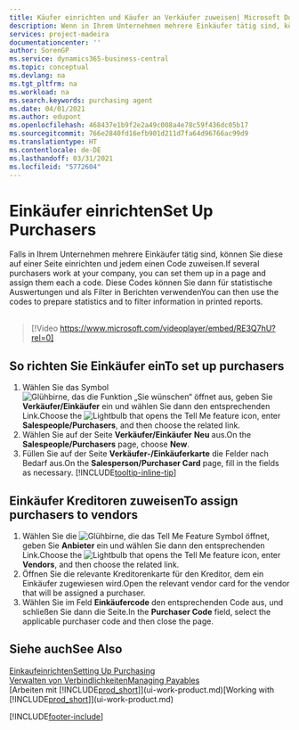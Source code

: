 ```yaml
---
title: Käufer einrichten und Käufer an Verkäufer zuweisen| Microsoft Docs
description: Wenn in Ihrem Unternehmen mehrere Einkäufer tätig sind, können Sie diese für statistische Analyse organisieren.
services: project-madeira
documentationcenter: ''
author: SorenGP
ms.service: dynamics365-business-central
ms.topic: conceptual
ms.devlang: na
ms.tgt_pltfrm: na
ms.workload: na
ms.search.keywords: purchasing agent
ms.date: 04/01/2021
ms.author: edupont
ms.openlocfilehash: 468437e1b9f2e2a49c008a4e78c59f436dc05b17
ms.sourcegitcommit: 766e2840fd16efb901d211d7fa64d96766ac99d9
ms.translationtype: HT
ms.contentlocale: de-DE
ms.lasthandoff: 03/31/2021
ms.locfileid: "5772604"
---
```

# <a name="set-up-purchasers"></a><span data-ttu-id="cd580-103">Einkäufer einrichten</span><span class="sxs-lookup"><span data-stu-id="cd580-103">Set Up Purchasers</span></span>
<span data-ttu-id="cd580-104">Falls in Ihrem Unternehmen mehrere Einkäufer tätig sind, können Sie diese auf einer Seite einrichten und jedem einen Code zuweisen.</span><span class="sxs-lookup"><span data-stu-id="cd580-104">If several purchasers work at your company, you can set them up in a page and assign them each a code.</span></span> <span data-ttu-id="cd580-105">Diese Codes können Sie dann für statistische Auswertungen und als Filter in Berichten verwenden</span><span class="sxs-lookup"><span data-stu-id="cd580-105">You can then use the codes to prepare statistics and to filter information in printed reports.</span></span><br><br>  

> [!Video https://www.microsoft.com/videoplayer/embed/RE3Q7hU?rel=0]

## <a name="to-set-up-purchasers"></a><span data-ttu-id="cd580-106">So richten Sie Einkäufer ein</span><span class="sxs-lookup"><span data-stu-id="cd580-106">To set up purchasers</span></span>
1. <span data-ttu-id="cd580-107">Wählen Sie das Symbol ![Glühbirne, das die Funktion „Sie wünschen“ öffnet](media/ui-search/search_small.png "Was möchten Sie tun?") aus, geben Sie **Verkäufer/Einkäufer** ein und wählen Sie dann den entsprechenden Link.</span><span class="sxs-lookup"><span data-stu-id="cd580-107">Choose the ![Lightbulb that opens the Tell Me feature](media/ui-search/search_small.png "Tell me what you want to do") icon, enter **Salespeople/Purchasers**, and then choose the related link.</span></span>
2. <span data-ttu-id="cd580-108">Wählen Sie auf der Seite **Verkäufer/Einkäufer** **Neu** aus.</span><span class="sxs-lookup"><span data-stu-id="cd580-108">On the **Salespeople/Purchasers** page, choose **New**.</span></span>
3. <span data-ttu-id="cd580-109">Füllen Sie auf der Seite **Verkäufer-/Einkäuferkarte** die Felder nach Bedarf aus.</span><span class="sxs-lookup"><span data-stu-id="cd580-109">On the **Salesperson/Purchaser Card** page, fill in the fields as necessary.</span></span> [!INCLUDE[tooltip-inline-tip](includes/tooltip-inline-tip_md.md)]

## <a name="to-assign-purchasers-to-vendors"></a><span data-ttu-id="cd580-110">Einkäufer Kreditoren zuweisen</span><span class="sxs-lookup"><span data-stu-id="cd580-110">To assign purchasers to vendors</span></span>
1. <span data-ttu-id="cd580-111">Wählen Sie die ![Glühbirne, die das Tell Me Feature](media/ui-search/search_small.png "Was möchten Sie tun?") Symbol öffnet, geben Sie **Anbieter** ein und wählen Sie dann den entsprechenden Link.</span><span class="sxs-lookup"><span data-stu-id="cd580-111">Choose the ![Lightbulb that opens the Tell Me feature](media/ui-search/search_small.png "Tell me what you want to do") icon, enter **Vendors**, and then choose the related link.</span></span>
2. <span data-ttu-id="cd580-112">Öffnen Sie die relevante Kreditorenkarte für den Kreditor, dem ein Einkäufer zugewiesen wird.</span><span class="sxs-lookup"><span data-stu-id="cd580-112">Open the relevant vendor card for the vendor that will be assigned a purchaser.</span></span>
3. <span data-ttu-id="cd580-113">Wählen Sie im Feld **Einkäufercode** den entsprechenden Code aus, und schließen Sie dann die Seite.</span><span class="sxs-lookup"><span data-stu-id="cd580-113">In the **Purchaser Code** field, select the applicable purchaser code and then close the page.</span></span>

## <a name="see-also"></a><span data-ttu-id="cd580-114">Siehe auch</span><span class="sxs-lookup"><span data-stu-id="cd580-114">See Also</span></span>
[<span data-ttu-id="cd580-115">Einkaufeinrichten</span><span class="sxs-lookup"><span data-stu-id="cd580-115">Setting Up Purchasing</span></span>](purchasing-setup-purchasing.md)  
[<span data-ttu-id="cd580-116">Verwalten von Verbindlichkeiten</span><span class="sxs-lookup"><span data-stu-id="cd580-116">Managing Payables</span></span>](payables-manage-payables.md)  
<span data-ttu-id="cd580-117">[Arbeiten mit [!INCLUDE[prod_short](includes/prod_short.md)]](ui-work-product.md)</span><span class="sxs-lookup"><span data-stu-id="cd580-117">[Working with [!INCLUDE[prod_short](includes/prod_short.md)]](ui-work-product.md)</span></span>


[!INCLUDE[footer-include](includes/footer-banner.md)]